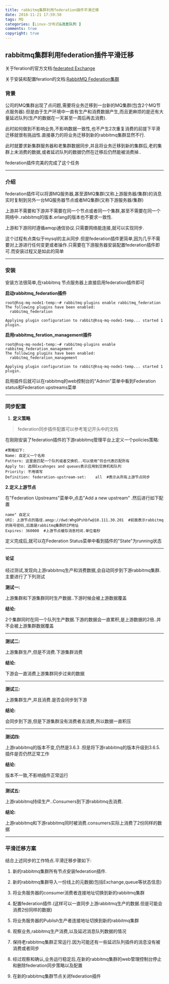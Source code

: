 ```yaml
---
title: rabbitmq集群利用federation插件平滑迁移
date: 2018-11-21 17:59:58
tags: MQ
categories: [Linux-分布式&消息队列 ]
comments: true
copyright: true
---
```


## rabbitmq集群利用federation插件平滑迁移

关于feration的官方文档:[federated Exchange](<https://www.rabbitmq.com/federated-exchanges.html>)

关于安装和配置feration的文档:[RabbitMQ Federation集群](<https://www.jianshu.com/p/5a8b00cf4a0a>)



### 背景

公司的MQ集群出现了点问题,需要将业务迁移到一台新的MQ集群(包含2个MQ节点服务器).但是由于生产环境中一直有生产和消费数据产生,而且更麻烦的是还有大量延迟队列(生产的数据在一天甚至一周后再去消费).

此时如何做到不影响业务,不影响数据一致性,也不产生2次重复消费的前提下平滑迁移就很有挑战性.直接暴力的将业务迁移到新的rabbitmq集群显然不行.

此时就要求新集群服务器和老集群数据同步,并且将业务迁移到新的集群后,老的集群上未消费的数据,或者延迟队列的数据仍然在迁移后仍然能被消费掉..

federation插件完美的完成了这个任务

---

<!--more-->

### 介绍

federation插件可以将源MQ服务器,甚至源MQ集群(又称上游服务器/集群)的消息实时复制到另外一台MQ服务器节点或者MQ集群(又称下游服务器/集群)

上游并不需要和下游并不需要在同一个节点或者同一个集群,甚至不需要在同一个网络中..rabbitmq的版本.erlang的版本也不要求一致性.

上游和下游同时遵循amqp通信协议.只需要网络能连接,就可以实现同步.

这个过程有点类似于mysql的主从同步.但是federation插件更简单,因为几乎不需要对上游进行任何变更或者操作.只需要在下游服务器安装配置federation插件即可.而安装过程又是如此的简单

---



### 安装

安装方法很简单,在rabbitmq 节点服务器上直接启用federation插件即可

**启动rabbitmq_federation插件**

```
root@hsq-mq-node1-temp:~# rabbitmq-plugins enable rabbitmq_federation
The following plugins have been enabled:
  rabbitmq_federation

Applying plugin configuration to rabbit@hsq-mq-node1-temp... started 1 plugin.
```

**启用rabbitmq_feration_management插件**

```
root@hsq-mq-node1-temp:~# rabbitmq-plugins enable rabbitmq_federation_management
The following plugins have been enabled:
  rabbitmq_federation_management

Applying plugin configuration to rabbit@hsq-mq-node1-temp... started 1 plugin.
```

启用插件后就可以在rabbitmq的web控制台的"Admin"菜单中看到Federation status和Federation upstreams菜单

---

### 同步配置

1. **定义策略**

>  federation同步插件配置可以参考笔记开头中的文档

在刚刚安装了federation插件的下游rabbitmq管理平台上定义一个policies策略:

```
#策略如下:
Name: 自定义一个名称
Pattern: 这里是匹配一个队列或者交换机..可以使用^符合代表匹配所有
Apply to: 选择Excahnges and queues表示应用到交换机和队列
Priority: 不用填写
Definition: federation-upstream-set:	all  #表示从所有上游节点同步
```



**2.定义上游节点**

在"Federation Upstreams"菜单中,点击"Add a new upstream" .然后进行如下配置

```
name" 自定义
URI: 上游节点的路径.amqp://dwd:WhgOPshbfw@10.111.30.201  #前面表示rabbitmq的账号密码,后面是rabbitmq集群的IP地址
Expires: 360000  #上游节点缓存消息时间.单位毫秒
```

定义完成后,就可以在Federation Status菜单中看到插件的"State"为running状态

---

#### 论证

经过测试,发现向上游rabbitmq生产和消费数据,会自动同步到下游rabbitmq集群.主要进行了下列测试

**测试一:** 

上游集群和下游集群同时生产数据..下游时候会被上游数据覆盖

**结论:**

2个集群同时在同一个队列生产数据.下游的数据会一直累积,是上游数据的2倍..并不会被上游集群数据覆盖

---

**测试二:**

上游集群生产,但是不消费.下游集群消费

**结论:**

下游会一直消费上游集群同步过来的数据

---



**测试三:**

上游集群生产,并且消费.是否会同步到下游

**结论:**

会同步到下游,但是下游集群没有消费者去消费,所以数据一直积压

---

**测试四:**

上游rabbitmq的版本不变,仍然是3.6.3 .但是将下游rabbitmq的版本升级到3.6.5.插件是否仍然正常工作

**结论:**

版本不一致,不影响插件正常运行

---

**测试五:**

上游rabbitmq持续生产..Consumers到下游rabbitmq去消费.

**结论:**

上游rabbitmq和下游rabbitmq同时被消费.consumers实际上消费了2份同样的数据

---

### 平滑迁移方案

结合上述同步的工作特点.平滑迁移步骤如下:

1. 新的rabbitmq集群所有节点安装federation插件.

2. 新的rabbitmq集群导入一份线上的元数据(包括Exchange,queue等状态信息)

3. 将业务服务器的consumer消费者连接地址切换到新的rabbitmq集群

4. 配置federation插件.(这样可以一直同步上游rabbitmq生产的数据.但是可能会消费2份同样的数据)

5. 将业务服务器的Publish生产者连接地址切换到新的rabbitmq集群

6. 观察业务,rabbitmq生产消费,以及延迟消息队列数据的情况

7. 保持老rabbitmq集群正常运行.因为可能还有一些延迟队列插件的消息没有被消费或者同步

8. 经过观察和确认,业务运行稳定后,在新的rabbitmq集群的web管理控制台停止和删除federation同步策略以及配置

9. 在新的rabbitmq集群节点关闭federation插件

   

   